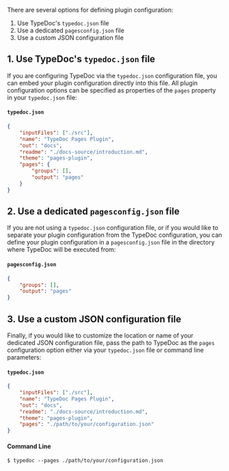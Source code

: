 There are several options for defining plugin configuration:

1. Use TypeDoc's `typedoc.json` file
2. Use a dedicated `pagesconfig.json` file
3. Use a custom JSON configuration file

## 1. Use TypeDoc's `typedoc.json` file

If you are configuring TypeDoc via the `typedoc.json` configuration file, you can embed your plugin configuration directly into this file. All plugin configuration options can be specified as properties of the `pages` property in your `typedoc.json` file:

#### `typedoc.json`
```json
{
	"inputFiles": ["./src"],
	"name": "TypeDoc Pages Plugin",
	"out": "docs",
	"readme": "./docs-source/introduction.md",
	"theme": "pages-plugin",
	"pages": {
		"groups": [],
		"output": "pages"
	}
}
```

## 2. Use a dedicated `pagesconfig.json` file

If you are not using a `typedoc.json` configuration file, or if you would like to separate your plugin configuration from the TypeDoc configuration, you can define your plugin configuration in a `pagesconfig.json` file in the directory where TypeDoc will be executed from:

#### `pagesconfig.json`
```json
{
	"groups": [],
	"output": "pages"
}
```

## 3. Use a custom JSON configuration file

Finally, if you would like to customize the location or name of your dedicated JSON configuration file, pass the path to TypeDoc as the `pages` configuration option either via your `typedoc.json` file or command line parameters:

#### `typedoc.json`
```json
{
	"inputFiles": ["./src"],
	"name": "TypeDoc Pages Plugin",
	"out": "docs",
	"readme": "./docs-source/introduction.md",
	"theme": "pages-plugin",
	"pages": "./path/to/your/configuration.json"
}
```

#### Command Line
```
$ typedoc --pages ./path/to/your/configuration.json
```